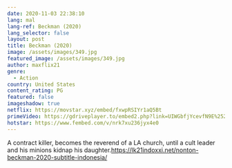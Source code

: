 ```yaml
---
date: 2020-11-03 22:38:10
lang: mal
lang-ref: Beckman (2020)
lang_selector: false
layout: post
title: Beckman (2020)
image: /assets/images/349.jpg
featured_image: /assets/images/349.jpg
author: maxflix21
genre:
  - Action
country: United States
content_rating: PG
featured: false
imageshadow: true
netflix: https://movstar.xyz/embed/fxwpRSIYr1aQ5Bt
primeVideo: https://gdriveplayer.to/embed2.php?link=UIWGbfjYcevfN9E%252B%252FqQ0TgG3mYQgnAXtNVJW9zqnoVuXsQ5AhXVxjP1UjuWmYOFmmrUy1X%252FVxHJDqLOLpb%252BQ05lvU6KDy0HNc%252Bf19BSYLgq4Ag73Bf2057JZky8FykWBHfsSXBqN8wWEfrr1kY1s2ZQ%252F%252FyTnf3SHbUl7ci2X4jClccjDwL8tz7%252F7EDD7jn0O8%253D
hotstar: https://www.fembed.com/v/nrk7xu236jyx4e0
---
```

A contract killer, becomes the reverend of a LA church, until a cult leader and his minions kidnap his daughter.https://lk21indoxxi.net/nonton-beckman-2020-subtitle-indonesia/